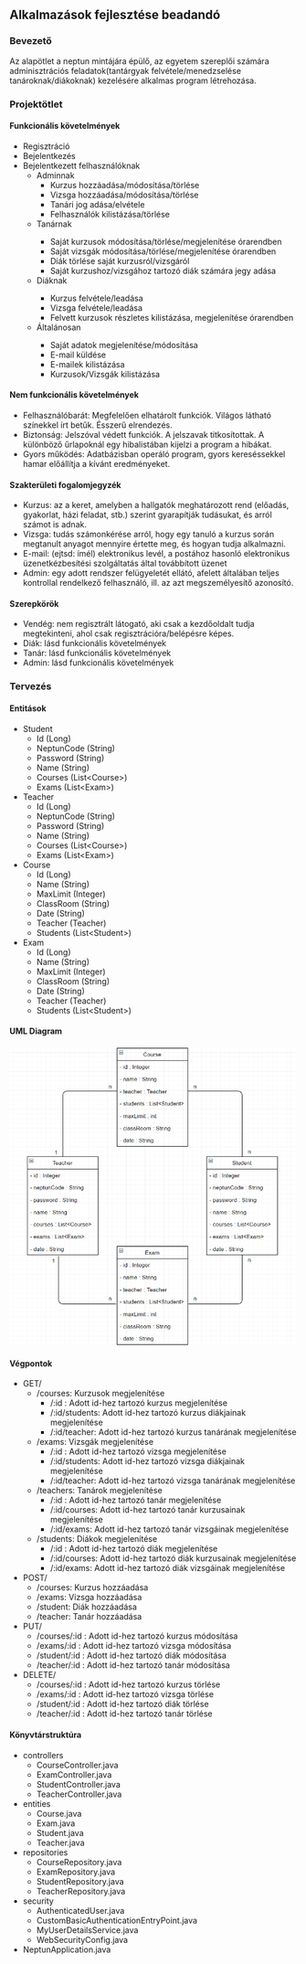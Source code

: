 <H2>Alkalmazások fejlesztése beadandó</H2>
<H3>Bevezető</H3>
<p>Az alapötlet a neptun mintájára épülő, az egyetem szereplői számára adminisztrációs feladatok(tantárgyak felvétele/menedzselése tanároknak/diákoknak) kezelésére alkalmas program létrehozása.</p>
<H3>Projektötlet</H3>
<H4>Funkcionális követelmények</H4>
<ul>
  <li>Regisztráció</li>
  <li>Bejelentkezés</li>
  <li>Bejelentkezett felhasználóknak
    <ul>
      <li>Adminnak
        <ul>
          <li>Kurzus hozzáadása/módosítása/törlése</li>
          <li>Vizsga hozzáadása/módosítása/törlése</li>
          <li>Tanári jog adása/elvétele</li>          
          <li>Felhasználók kilistázása/törlése</li>
        </ul>
      </li>
      <li>Tanárnak</li>
        <ul>
          <li>Saját kurzusok módosítása/törlése/megjelenítése órarendben</li> 
          <li>Saját vizsgák módosítása/törlése/megjelenítése órarendben</li> 
          <li>Diák törlése saját kurzusról/vizsgáról</li>
          <li>Saját kurzushoz/vizsgához tartozó diák számára jegy adása</li>
        </ul>
      <li>Diáknak</li>
        <ul>
          <li>Kurzus felvétele/leadása</li>
          <li>Vizsga felvétele/leadása</li>
          <li>Felvett kurzusok részletes kilistázása, megjelenítése órarendben</li>
        </ul>
      <li>Általánosan</li>
        <ul>
          <li>Saját adatok megjelenítése/módosítása</li>
          <li>E-mail küldése</li>
          <li>E-mailek kilistázása</li>
          <li>Kurzusok/Vizsgák kilistázása</li>
        </ul>
    </ul>
  </li>
</ul>
<H4>Nem funkcionális követelmények</H4>
<ul>
  <li>Felhasználóbarát: Megfelelően elhatárolt funkciók. Világos látható színekkel írt betűk. Ésszerű elrendezés.</li>
  <li>Biztonság: Jelszóval védett funkciók. A jelszavak titkosítottak. A különböző űrlapoknál egy hibalistában kijelzi a program a hibákat.</li>
  <li>Gyors működés: Adatbázisban operáló program, gyors kereséssekkel hamar előállítja a kívánt eredményeket.</li>
</ul>
<H4>Szakterületi fogalomjegyzék</H4>
<ul>
  <li>Kurzus: az a keret, amelyben a hallgatók meghatározott rend (előadás, gyakorlat, házi feladat, stb.) szerint gyarapítják tudásukat, és arról számot is adnak.</li>
  <li>Vizsga: tudás számonkérése arról, hogy egy tanuló a kurzus során megtanult anyagot mennyire értette meg, és hogyan tudja alkalmazni. </li>
  <li>E-mail: (ejtsd: ímél) elektronikus levél, a postához hasonló elektronikus üzenetkézbesítési szolgáltatás által továbbított üzenet</li>
  <li>Admin: egy adott rendszer felügyeletét ellátó, afelett általában teljes kontrollal rendelkező felhasználó, ill. az azt megszemélyesítő azonosító.</li>
</ul>
<H4>Szerepkörök</H4>
<ul>
  <li>Vendég: nem regisztrált látogató, aki csak a kezdőoldalt tudja megtekinteni, ahol csak regisztrációra/belépésre képes.</li>
  <li>Diák: lásd funkcionális követelmények</li>
  <li>Tanár: lásd funkcionális követelmények</li>
  <li>Admin: lásd funkcionális követelmények</li>
</ul>
<H3>Tervezés</H3>
<H4>Entitások</H4>
<ul>
  <li>Student
    <ul>
      <li>Id (Long)</li>
      <li>NeptunCode (String)</li>
      <li>Password (String)</li>
      <li>Name (String)</li>
      <li>Courses (List&lt;Course&gt;)</li>
      <li>Exams (List&lt;Exam&gt;)</li>
    </ul>
  </li>
  <li>Teacher
    <ul>
      <li>Id (Long)</li>
      <li>NeptunCode (String)</li>
      <li>Password (String)</li>
      <li>Name (String)</li>
      <li>Courses (List&lt;Course&gt;)</li>
      <li>Exams (List&lt;Exam&gt;)</li>
    </ul>
  </li>
  <li>Course
    <ul>
        <li>Id (Long)</li>
        <li>Name (String)</li>
        <li>MaxLimit (Integer)</li>
        <li>ClassRoom (String)</li>
        <li>Date (String)</li>
        <li>Teacher (Teacher)</li>
        <li>Students (List&lt;Student&gt;)</li>
    </ul>
  </li>
  <li>Exam
    <ul>
        <li>Id (Long)</li>
        <li>Name (String)</li>
        <li>MaxLimit (Integer)</li>
        <li>ClassRoom (String)</li>
        <li>Date (String)</li>
        <li>Teacher (Teacher)</li>
        <li>Students (List&lt;Student&gt;)</li>
    </ul>
  </li>
</ul>
<H4>UML Diagram</H4>
<img src="uml.png" alt="UML">
<H4>Végpontok</H4>
<ul>
  <li>GET/
    <ul>
      <li>/courses: Kurzusok megjelenítése
         <ul>
           <li>/:id : Adott id-hez tartozó kurzus megjelenítése</li>
           <li>/:id/students: Adott id-hez tartozó kurzus diákjainak megjelenítése</li>
           <li>/:id/teacher: Adott id-hez tartozó kurzus tanárának megjelenítése</li>
         </ul>
      </li>
      <li>/exams: Vizsgák megjelenítése
         <ul>
           <li>/:id : Adott id-hez tartozó vizsga megjelenítése</li>
           <li>/:id/students: Adott id-hez tartozó vizsga diákjainak megjelenítése</li>
           <li>/:id/teacher: Adott id-hez tartozó vizsga tanárának megjelenítése</li>
         </ul>
      </li>
      <li>/teachers: Tanárok megjelenítése
         <ul>
           <li>/:id : Adott id-hez tartozó tanár megjelenítése</li>
           <li>/:id/courses: Adott id-hez tartozó tanár kurzusainak megjelenítése</li>
           <li>/:id/exams: Adott id-hez tartozó tanár vizsgáinak megjelenítése</li>
         </ul>
      </li>
      <li>/students: Diákok megjelenítése
         <ul>
           <li>/:id : Adott id-hez tartozó diák megjelenítése</li>
           <li>/:id/courses: Adott id-hez tartozó diák kurzusainak megjelenítése</li>
           <li>/:id/exams: Adott id-hez tartozó diák vizsgáinak megjelenítése</li>
         </ul>
      </li>
    </ul>
  </li>
  <li>POST/
    <ul>
      <li>/courses: Kurzus hozzáadása</li>
      <li>/exams: Vizsga hozzáadása</li>
      <li>/student: Diák hozzáadása</li>
      <li>/teacher: Tanár hozzáadása</li>
    </ul>
  </li>
  <li>PUT/
    <ul>
      <li>/courses/:id : Adott id-hez tartozó kurzus módosítása</li>
      <li>/exams/:id : Adott id-hez tartozó vizsga módosítása</li>
      <li>/student/:id : Adott id-hez tartozó diák módosítása</li>
      <li>/teacher/:id : Adott id-hez tartozó tanár módosítása</li>
    </ul>
  </li>
  <li>DELETE/
    <ul>
      <li>/courses/:id : Adott id-hez tartozó kurzus törlése</li>
      <li>/exams/:id : Adott id-hez tartozó vizsga törlése</li>
      <li>/student/:id : Adott id-hez tartozó diák törlése</li>
      <li>/teacher/:id : Adott id-hez tartozó tanár törlése</li>
    </ul>
  </li>
</ul>
<H4>Könyvtárstruktúra</H4>
<ul>
  <li>controllers
    <ul>
      <li>CourseController.java</li>
      <li>ExamController.java</li>
      <li>StudentController.java</li>
      <li>TeacherController.java</li>
    </ul>
  </li>
  <li>entities
    <ul>
      <li>Course.java</li>
      <li>Exam.java</li>
      <li>Student.java</li>
      <li>Teacher.java</li>
    </ul>
  </li>
  <li>repositories
    <ul>
      <li>CourseRepository.java</li>
      <li>ExamRepository.java</li>
      <li>StudentRepository.java</li>
      <li>TeacherRepository.java</li>
    </ul>
  </li>
  <li>security
    <ul>
        <li>AuthenticatedUser.java</li>
        <li>CustomBasicAuthenticationEntryPoint.java</li>
        <li>MyUserDetailsService.java</li>
        <li>WebSecurityConfig.java</li>
    </ul>
  </li>
  <li>NeptunApplication.java</li>
</ul>
